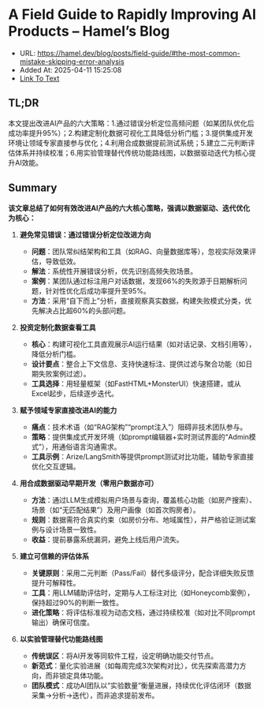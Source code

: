 # A Field Guide to Rapidly Improving AI Products – Hamel’s Blog
- URL: https://hamel.dev/blog/posts/field-guide/#the-most-common-mistake-skipping-error-analysis
- Added At: 2025-04-11 15:25:08
- [Link To Text](2025-04-11-a-field-guide-to-rapidly-improving-ai-products-–-hamel’s-blog_raw.md)

## TL;DR


本文提出改进AI产品的六大策略：1.通过错误分析定位高频问题（如某团队优化后成功率提升95%）；2.构建定制化数据可视化工具降低分析门槛；3.提供集成开发环境让领域专家直接参与优化；4.利用合成数据提前测试系统；5.建立二元判断评估体系并持续校准；6.用实验管理替代传统功能路线图，以数据驱动迭代为核心提升AI效能。

## Summary


**该文章总结了如何有效改进AI产品的六大核心策略，强调以数据驱动、迭代优化为核心：**

1. **避免常见错误：通过错误分析定位改进方向**
   - **问题**：团队常纠结架构和工具（如RAG、向量数据库等），忽视实际效果评估，导致低效。
   - **解法**：系统性开展错误分析，优先识别高频失败场景。
   - **案例**：某团队通过标注用户对话数据，发现66%的失败源于日期解析问题，针对性优化后成功率提升至95%。
   - **方法**：采用“自下而上”分析，直接观察真实数据，构建失败模式分类，优先解决占比超60%的头部问题。

2. **投资定制化数据查看工具**
   - **核心**：构建可视化工具直观展示AI运行结果（如对话记录、文档引用等），降低分析门槛。
   - **设计要点**：整合上下文信息、支持快速标注、提供过滤与聚合功能（如日期失败案例过滤）。
   - **工具选择**：用轻量框架（如FastHTML+MonsterUI）快速搭建，或从Excel起步，后续逐步迭代。

3. **赋予领域专家直接改进AI的能力**
   - **痛点**：技术术语（如“RAG架构”“prompt注入”）阻碍非技术团队参与。
   - **策略**：提供集成式开发环境（如prompt编辑器+实时测试界面的“Admin模式”），用通俗语言沟通需求。
   - **工具示例**：Arize/LangSmith等提供prompt测试对比功能，辅助专家直接优化交互逻辑。

4. **用合成数据驱动早期开发（零用户数据亦可）**
   - **方法**：通过LLM生成模拟用户场景与查询，覆盖核心功能（如房产搜索）、场景（如“无匹配结果”）及用户画像（如首次购房者）。
   - **规则**：数据需符合真实约束（如房价分布、地域属性），并严格验证测试案例与设计场景一致性。
   - **收益**：提前暴露系统漏洞，避免上线后用户流失。

5. **建立可信赖的评估体系**
   - **关键原则**：采用二元判断（Pass/Fail）替代多级评分，配合详细失败反馈提升可解释性。
   - **工具**：用LLM辅助评估时，定期与人工标注对比（如Honeycomb案例），保持超过90%的判断一致性。
   - **进化策略**：将评估标准视为动态文档，通过持续校准（如对比不同prompt输出）确保可信度。

6. **以实验管理替代功能路线图**
   - **传统误区**：将AI开发等同软件工程，设定明确功能交付节点。
   - **新范式**：量化实验进展（如每周完成3次架构对比），优先探索高潜力方向，而非锁定具体功能。
   - **团队模式**：成功AI团队以“实验数量”衡量进展，持续优化评估闭环（数据采集→分析→迭代），而非追求提前发布。

